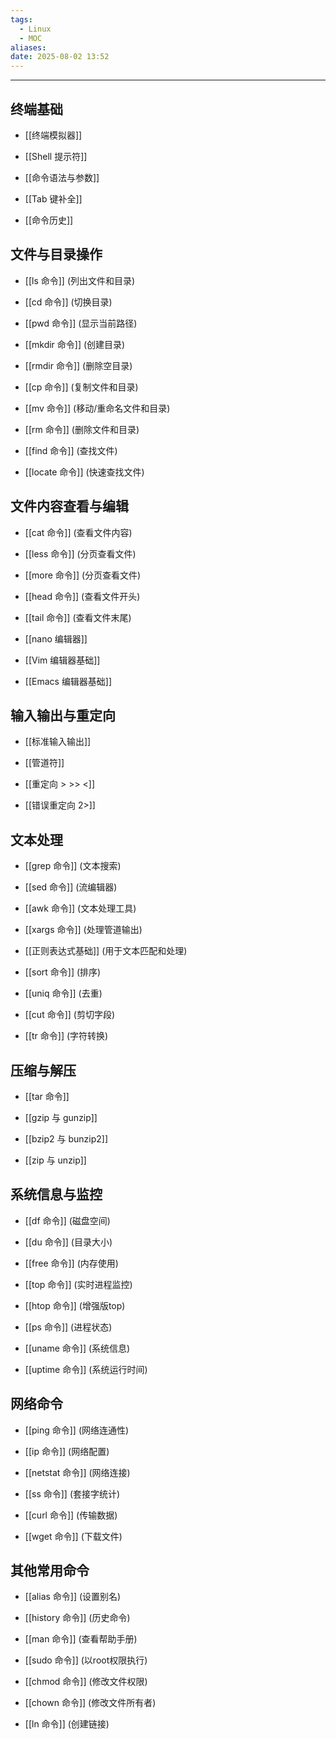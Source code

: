 ```yaml
---
tags:
  - Linux
  - MOC
aliases: 
date: 2025-08-02 13:52
---
```


---

## 终端基础

- [[终端模拟器]]

- [[Shell 提示符]]

- [[命令语法与参数]]

- [[Tab 键补全]]

- [[命令历史]]



## 文件与目录操作

- [[ls 命令]] (列出文件和目录)

- [[cd 命令]] (切换目录)

- [[pwd 命令]] (显示当前路径)

- [[mkdir 命令]] (创建目录)

- [[rmdir 命令]] (删除空目录)

- [[cp 命令]] (复制文件和目录)

- [[mv 命令]] (移动/重命名文件和目录)

- [[rm 命令]] (删除文件和目录)

- [[find 命令]] (查找文件)

- [[locate 命令]] (快速查找文件)



## 文件内容查看与编辑

- [[cat 命令]] (查看文件内容)

- [[less 命令]] (分页查看文件)

- [[more 命令]] (分页查看文件)

- [[head 命令]] (查看文件开头)

- [[tail 命令]] (查看文件末尾)

- [[nano 编辑器]]

- [[Vim 编辑器基础]]

- [[Emacs 编辑器基础]]



## 输入输出与重定向

- [[标准输入输出]]

- [[管道符]]

- [[重定向 > >> <]]

- [[错误重定向 2>]]



## 文本处理

- [[grep 命令]] (文本搜索)

- [[sed 命令]] (流编辑器)

- [[awk 命令]] (文本处理工具)

- [[xargs 命令]] (处理管道输出)

- [[正则表达式基础]] (用于文本匹配和处理)

- [[sort 命令]] (排序)

- [[uniq 命令]] (去重)

- [[cut 命令]] (剪切字段)

- [[tr 命令]] (字符转换)



## 压缩与解压

- [[tar 命令]]

- [[gzip 与 gunzip]]

- [[bzip2 与 bunzip2]]

- [[zip 与 unzip]]



## 系统信息与监控

- [[df 命令]] (磁盘空间)

- [[du 命令]] (目录大小)

- [[free 命令]] (内存使用)

- [[top 命令]] (实时进程监控)

- [[htop 命令]] (增强版top)

- [[ps 命令]] (进程状态)

- [[uname 命令]] (系统信息)

- [[uptime 命令]] (系统运行时间)



## 网络命令

- [[ping 命令]] (网络连通性)

- [[ip 命令]] (网络配置)

- [[netstat 命令]] (网络连接)

- [[ss 命令]] (套接字统计)

- [[curl 命令]] (传输数据)

- [[wget 命令]] (下载文件)



## 其他常用命令

- [[alias 命令]] (设置别名)

- [[history 命令]] (历史命令)

- [[man 命令]] (查看帮助手册)

- [[sudo 命令]] (以root权限执行)

- [[chmod 命令]] (修改文件权限)

- [[chown 命令]] (修改文件所有者)

- [[ln 命令]] (创建链接)